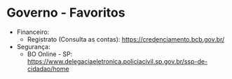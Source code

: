 # Governo - Favoritos
- Financeiro:
  - Registrato (Consulta as contas): <https://credenciamento.bcb.gov.br/>
- Segurança:
  - BO Online - SP: <https://www.delegaciaeletronica.policiacivil.sp.gov.br/ssp-de-cidadao/home>
